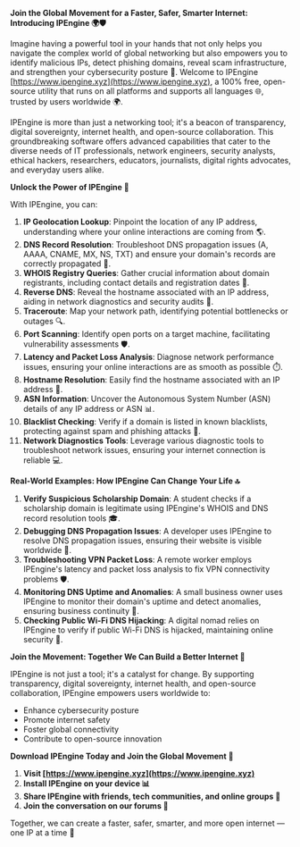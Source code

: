**Join the Global Movement for a Faster, Safer, Smarter Internet: Introducing IPEngine 🌍🛡️**

Imagine having a powerful tool in your hands that not only helps you navigate the complex world of global networking but also empowers you to identify malicious IPs, detect phishing domains, reveal scam infrastructure, and strengthen your cybersecurity posture 🔐. Welcome to IPEngine [https://www.ipengine.xyz](https://www.ipengine.xyz), a 100% free, open-source utility that runs on all platforms and supports all languages 🌐, trusted by users worldwide 🌍.

IPEngine is more than just a networking tool; it's a beacon of transparency, digital sovereignty, internet health, and open-source collaboration. This groundbreaking software offers advanced capabilities that cater to the diverse needs of IT professionals, network engineers, security analysts, ethical hackers, researchers, educators, journalists, digital rights advocates, and everyday users alike.

**Unlock the Power of IPEngine 🔑**

With IPEngine, you can:

1.  **IP Geolocation Lookup**: Pinpoint the location of any IP address, understanding where your online interactions are coming from 🌎.
2.  **DNS Record Resolution**: Troubleshoot DNS propagation issues (A, AAAA, CNAME, MX, NS, TXT) and ensure your domain's records are correctly propagated 🔗.
3.  **WHOIS Registry Queries**: Gather crucial information about domain registrants, including contact details and registration dates 📝.
4.  **Reverse DNS**: Reveal the hostname associated with an IP address, aiding in network diagnostics and security audits 👥.
5.  **Traceroute**: Map your network path, identifying potential bottlenecks or outages 🔍.
6.  **Port Scanning**: Identify open ports on a target machine, facilitating vulnerability assessments 🛡️.
7.  **Latency and Packet Loss Analysis**: Diagnose network performance issues, ensuring your online interactions are as smooth as possible ⏱️.
8.  **Hostname Resolution**: Easily find the hostname associated with an IP address 🔗.
9.  **ASN Information**: Uncover the Autonomous System Number (ASN) details of any IP address or ASN 📊.
10. **Blacklist Checking**: Verify if a domain is listed in known blacklists, protecting against spam and phishing attacks 🚫.
11. **Network Diagnostics Tools**: Leverage various diagnostic tools to troubleshoot network issues, ensuring your internet connection is reliable 💻.

**Real-World Examples: How IPEngine Can Change Your Life 🔝**

1.  **Verify Suspicious Scholarship Domain**: A student checks if a scholarship domain is legitimate using IPEngine's WHOIS and DNS record resolution tools 🎓.
2.  **Debugging DNS Propagation Issues**: A developer uses IPEngine to resolve DNS propagation issues, ensuring their website is visible worldwide 🔗.
3.  **Troubleshooting VPN Packet Loss**: A remote worker employs IPEngine's latency and packet loss analysis to fix VPN connectivity problems 🛡️.
4.  **Monitoring DNS Uptime and Anomalies**: A small business owner uses IPEngine to monitor their domain's uptime and detect anomalies, ensuring business continuity 💼.
5.  **Checking Public Wi-Fi DNS Hijacking**: A digital nomad relies on IPEngine to verify if public Wi-Fi DNS is hijacked, maintaining online security 🚀.

**Join the Movement: Together We Can Build a Better Internet 🔑**

IPEngine is not just a tool; it's a catalyst for change. By supporting transparency, digital sovereignty, internet health, and open-source collaboration, IPEngine empowers users worldwide to:

*   Enhance cybersecurity posture
*   Promote internet safety
*   Foster global connectivity
*   Contribute to open-source innovation

**Download IPEngine Today and Join the Global Movement 🚀**

1.  **Visit [https://www.ipengine.xyz](https://www.ipengine.xyz)**
2.  **Install IPEngine on your device 📊**
3.  **Share IPEngine with friends, tech communities, and online groups 💬**
4.  **Join the conversation on our forums 🤝**

Together, we can create a faster, safer, smarter, and more open internet — one IP at a time 🔐